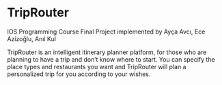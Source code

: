# TripRouter

IOS Programming Course Final Project
implemented by Ayça Avcı, Ece Azizoğlu, Anıl Kul

TripRouter is an intelligent itinerary planner platform, for those who are planning to have a trip and don’t know where to start. You can specify the place types and restaurants you want and TripRouter will plan a personalized trip for you according to your wishes.
